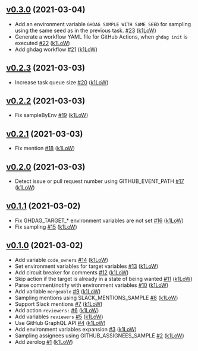 ## [v0.3.0](https://github.com/k1LoW/ghdag/compare/v0.2.3...v0.3.0) (2021-03-04)

* Add an environment variable `GHDAG_SAMPLE_WITH_SAME_SEED` for sampling using the same seed as in the previous task. [#23](https://github.com/k1LoW/ghdag/pull/23) ([k1LoW](https://github.com/k1LoW))
* Generate a workflow YAML file for GitHub Actions, when `ghdag init` is executed [#22](https://github.com/k1LoW/ghdag/pull/22) ([k1LoW](https://github.com/k1LoW))
* Add ghdag workflow [#21](https://github.com/k1LoW/ghdag/pull/21) ([k1LoW](https://github.com/k1LoW))

## [v0.2.3](https://github.com/k1LoW/ghdag/compare/v0.2.2...v0.2.3) (2021-03-03)

* Increase task queue size [#20](https://github.com/k1LoW/ghdag/pull/20) ([k1LoW](https://github.com/k1LoW))

## [v0.2.2](https://github.com/k1LoW/ghdag/compare/v0.2.1...v0.2.2) (2021-03-03)

* Fix sampleByEnv [#19](https://github.com/k1LoW/ghdag/pull/19) ([k1LoW](https://github.com/k1LoW))

## [v0.2.1](https://github.com/k1LoW/ghdag/compare/v0.2.0...v0.2.1) (2021-03-03)

* Fix mention [#18](https://github.com/k1LoW/ghdag/pull/18) ([k1LoW](https://github.com/k1LoW))

## [v0.2.0](https://github.com/k1LoW/ghdag/compare/v0.1.1...v0.2.0) (2021-03-03)

* Detect issue or pull request number using GITHUB_EVENT_PATH [#17](https://github.com/k1LoW/ghdag/pull/17) ([k1LoW](https://github.com/k1LoW))

## [v0.1.1](https://github.com/k1LoW/ghdag/compare/v0.1.0...v0.1.1) (2021-03-02)

* Fix GHDAG_TARGET_* environment variables are not set [#16](https://github.com/k1LoW/ghdag/pull/16) ([k1LoW](https://github.com/k1LoW))
* Fix sampling [#15](https://github.com/k1LoW/ghdag/pull/15) ([k1LoW](https://github.com/k1LoW))

## [v0.1.0](https://github.com/k1LoW/ghdag/compare/f4ae05b30c05...v0.1.0) (2021-03-02)

* Add variable `code_owners` [#14](https://github.com/k1LoW/ghdag/pull/14) ([k1LoW](https://github.com/k1LoW))
* Set environment variables for target variables [#13](https://github.com/k1LoW/ghdag/pull/13) ([k1LoW](https://github.com/k1LoW))
* Add circuit breaker for comments [#12](https://github.com/k1LoW/ghdag/pull/12) ([k1LoW](https://github.com/k1LoW))
* Skip action if the target is already in a state of being wanted [#11](https://github.com/k1LoW/ghdag/pull/11) ([k1LoW](https://github.com/k1LoW))
* Parse comment/notify with environment variables [#10](https://github.com/k1LoW/ghdag/pull/10) ([k1LoW](https://github.com/k1LoW))
* Add variable `mergeable` [#9](https://github.com/k1LoW/ghdag/pull/9) ([k1LoW](https://github.com/k1LoW))
* Sampling mentions using SLACK_MENTIONS_SAMPLE [#8](https://github.com/k1LoW/ghdag/pull/8) ([k1LoW](https://github.com/k1LoW))
* Support Slack mentions [#7](https://github.com/k1LoW/ghdag/pull/7) ([k1LoW](https://github.com/k1LoW))
* Add action `reviewers:` [#6](https://github.com/k1LoW/ghdag/pull/6) ([k1LoW](https://github.com/k1LoW))
* Add variables `reviewers` [#5](https://github.com/k1LoW/ghdag/pull/5) ([k1LoW](https://github.com/k1LoW))
* Use GitHub GraphQL API [#4](https://github.com/k1LoW/ghdag/pull/4) ([k1LoW](https://github.com/k1LoW))
* Add environment variables expansion [#3](https://github.com/k1LoW/ghdag/pull/3) ([k1LoW](https://github.com/k1LoW))
* Sampling assignees using GITHUB_ASSIGNEES_SAMPLE [#2](https://github.com/k1LoW/ghdag/pull/2) ([k1LoW](https://github.com/k1LoW))
* Add zerolog [#1](https://github.com/k1LoW/ghdag/pull/1) ([k1LoW](https://github.com/k1LoW))
